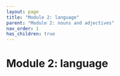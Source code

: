 ```yaml
---
layout: page
title: "Module 2: language"
parent: "Module 2: nouns and adjectives"
nav_order: 1
has_children: true
---
```


# Module 2: language

